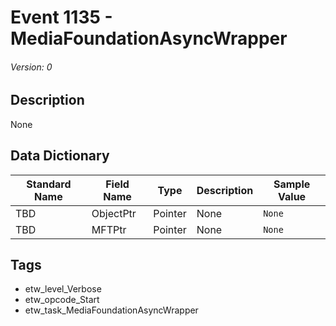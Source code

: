 # Event 1135 - MediaFoundationAsyncWrapper
###### Version: 0

## Description
None

## Data Dictionary
|Standard Name|Field Name|Type|Description|Sample Value|
|---|---|---|---|---|
|TBD|ObjectPtr|Pointer|None|`None`|
|TBD|MFTPtr|Pointer|None|`None`|

## Tags
* etw_level_Verbose
* etw_opcode_Start
* etw_task_MediaFoundationAsyncWrapper